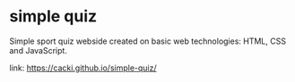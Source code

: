 # simple quiz

Simple sport quiz webside created on basic web technologies: HTML, CSS and JavaScript.

link: https://cacki.github.io/simple-quiz/
